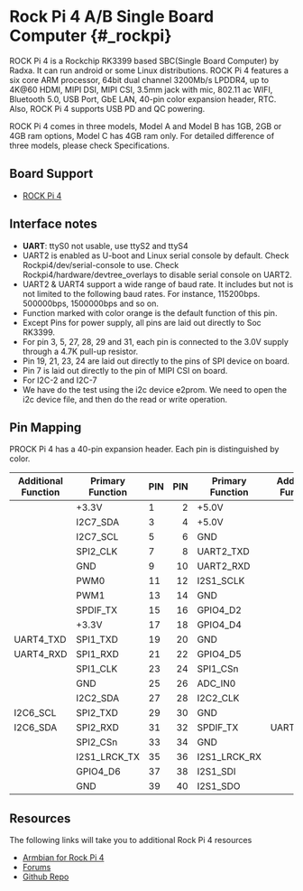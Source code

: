 Rock Pi 4 A/B Single Board Computer    {#_rockpi}
=============================

ROCK Pi 4 is a Rockchip RK3399 based SBC(Single Board Computer) by Radxa. It can run android or some Linux distributions. ROCK Pi 4 features a six core ARM processor, 64bit dual channel 3200Mb/s LPDDR4, up to 4K@60 HDMI, MIPI DSI, MIPI CSI, 3.5mm jack with mic, 802.11 ac WIFI, Bluetooth 5.0, USB Port, GbE LAN, 40-pin color expansion header, RTC. Also, ROCK Pi 4 supports USB PD and QC powering.

ROCK Pi 4 comes in three models, Model A and Model B has 1GB, 2GB or 4GB ram options, Model C has 4GB ram only. For detailed difference of three models, please check Specifications.

Board Support
-------------

- [ROCK Pi 4](https://wiki.radxa.com/Rockpi4)

Interface notes
---------------

- **UART**: ttyS0 not usable, use ttyS2 and ttyS4
- UART2 is enabled as U-boot and Linux serial console by default. Check Rockpi4/dev/serial-console to use. Check Rockpi4/hardware/devtree_overlays to disable serial console on UART2.
- UART2 & UART4 support a wide range of baud rate. It includes but not is not limited to the following baud rates. For instance, 115200bps. 500000bps, 1500000bps and so on.
- Function marked with color orange is the default function of this pin.
- Except Pins for power supply, all pins are laid out directly to Soc RK3399.
- For pin 3, 5, 27, 28, 29 and 31, each pin is connected to the 3.0V supply through a 4.7K pull-up resistor.
- Pin 19, 21, 23, 24 are laid out directly to the pins of SPI device on board.
- Pin 7 is laid out directly to the pin of MIPI CSI on board.
- For I2C-2 and I2C-7
- We have do the test using the i2c device e2prom. We need to open the i2c device file, and then do the read or write operation.

Pin Mapping
-----------

PROCK Pi 4 has a 40-pin expansion header. Each pin is distinguished by color.

|Additional Function |  Primary Function|  PIN  |  PIN  |  Primary Function  | Additional Function |
|--------------------|------------------|:------|------:|--------------------|---------------------|
|                    |      +3.3V       |   1   |   2   |    +5.0V           |                     |
|                    |      I2C7_SDA    |   3   |   4   |    +5.0V           |                     |
|                    |      I2C7_SCL    |   5   |   6   |    GND             |                     |
|                    |      SPI2_CLK    |   7   |   8   |    UART2_TXD       |                     |
|                    |      GND         |   9   |   10  |    UART2_RXD       |                     |
|                    |      PWM0        |   11  |   12  |    I2S1_SCLK       |                     |
|                    |      PWM1        |   13  |   14  |    GND             |                     |
|                    |      SPDIF_TX    |   15  |   16  |    GPIO4_D2        |                     |
|                    |      +3.3V       |   17  |   18  |    GPIO4_D4        |                     |
|         UART4_TXD  |      SPI1_TXD    |   19  |   20  |    GND             |                     |
|         UART4_RXD  |      SPI1_RXD    |   21  |   22  |    GPIO4_D5        |                     |
|                    |      SPI1_CLK    |   23  |   24  |    SPI1_CSn        |                     |
|                    |      GND         |   25  |   26  |    ADC_IN0         |                     |
|                    |      I2C2_SDA    |   27  |   28  |    I2C2_CLK        |                     |
|           I2C6_SCL |      SPI2_TXD    |   29  |   30  |    GND             |                     |
|           I2C6_SDA |      SPI2_RXD    |   31  |   32  |    SPDIF_TX        | UART3_CTSn          |
|                    |      SPI2_CSn    |   33  |   34  |    GND             |                     |
|                    |      I2S1_LRCK_TX|   35  |   36  |    I2S1_LRCK_RX    |                     |
|                    |      GPIO4_D6    |   37  |   38  |    I2S1_SDI        |                     |
|                    |      GND         |   39  |   40  |    I2S1_SDO        |                     |

Resources
---------

The following links will take you to additional Rock Pi 4 resources

- [Armbian for Rock Pi 4](https://www.armbian.com/rock-pi-4/)
- [Forums](https://forum.radxa.com/c/rockpi4)
- [Github Repo](https://github.com/radxa)
